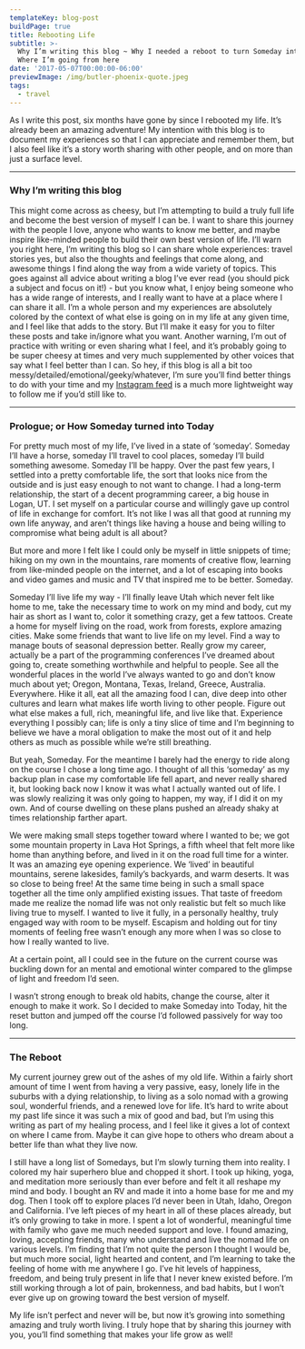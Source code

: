 ```yaml
---
templateKey: blog-post
buildPage: true
title: Rebooting Life
subtitle: >-
  Why I’m writing this blog ~ Why I needed a reboot to turn Someday into Today ~
  Where I’m going from here
date: '2017-05-07T00:00:00-06:00'
previewImage: /img/butler-phoenix-quote.jpeg
tags:
  - travel
---
```


<styled-image options="medium center" src="/img/butler-phoenix-quote.jpeg"></styled-image>

As I write this post, six months have gone by since I rebooted my life. It’s already been an amazing adventure! My intention with this blog is to document my experiences so that I can appreciate and remember them, but I also feel like it’s a story worth sharing with other people, and on more than just a surface level.  

<hr />

### Why I’m writing this blog
This might come across as cheesy, but I’m attempting to build a truly full life and become the best version of myself I can be. I want to share this journey with the people I love, anyone who wants to know me better, and maybe inspire like-minded people to build their own best version of life. I’ll warn you right here, I’m writing this blog so I can share whole experiences: travel stories yes, but also the thoughts and feelings that come along, and awesome things I find along the way from a wide variety of topics. This goes against all advice about writing a blog I’ve ever read (you should pick a subject and focus on it!) - but you know what, I enjoy being someone who has a wide range of interests, and I really want to have at a place where I can share it all. I’m a whole person and my experiences are absolutely colored by the context of what else is going on in my life at any given time, and I feel like that adds to the story.  But I’ll make it easy for you to filter these posts and take in/ignore what you want. Another warning, I’m out of practice with writing or even sharing what I feel, and it’s probably going to be super cheesy at times and very much supplemented by other voices that say what I feel better than I can. So hey, if this blog is all a bit too messy/detailed/emotional/geeky/whatever, I’m sure you’ll find better things to do with your time and my [Instagram feed](https://www.instagram.com/tami_evergreen/) is a much more lightweight way to follow me if you’d still like to.

<hr />

### Prologue; or How Someday turned into Today

For pretty much most of my life, I’ve lived in a state of ‘someday’. Someday I’ll have a horse, someday I’ll travel to cool places, someday I’ll build something awesome. Someday I’ll be happy. Over the past few years, I settled into a pretty comfortable life, the sort that looks nice from the outside and is just easy enough to not want to change. I had a long-term relationship, the start of a decent programming career, a big house in Logan, UT. I set myself on a particular course and willingly gave up control of life in exchange for comfort. It’s not like I was all that good at running my own life anyway, and aren’t things like having a house and being willing to compromise what being adult is all about?

But more and more I felt like I could only be myself in little snippets of time; hiking on my own in the mountains, rare moments of creative flow, learning from like-minded people on the internet, and a lot of escaping into books and video games and music and TV that inspired me to be better. Someday.

Someday I’ll live life my way - I’ll finally leave Utah which never felt like home to me, take the necessary time to work on my mind and body, cut my hair as short as I want to, color it something crazy, get a few tattoos. Create a home for myself living on the road, work from forests, explore amazing cities. Make some friends that want to live life on my level.  Find a way to manage bouts of seasonal depression better. Really grow my career, actually be a part of the programming conferences I’ve dreamed about going to, create something worthwhile and helpful to people. See all the wonderful places in the world I’ve always wanted to go and don’t know much about yet; Oregon, Montana, Texas, Ireland, Greece, Australia. Everywhere. Hike it all, eat all the amazing food I can, dive deep into other cultures and learn what makes life worth living to other people. Figure out what else makes a full, rich, meaningful life, and live like that. Experience everything I possibly can; life is only a tiny slice of time and I’m beginning to believe we have a moral obligation to make the most out of it and help others as much as possible while we’re still breathing.

But yeah, Someday. For the meantime I barely had the energy to ride along on the course I chose a long time ago. I thought of all this ‘someday’ as my backup plan in case my comfortable life fell apart, and never really shared it, but looking back now I know it was what I actually wanted out of life. I was slowly realizing it was only going to happen, my way, if I did it on my own. And of course dwelling on these plans pushed an already shaky at times relationship farther apart.

We were making small steps together toward where I wanted to be; we got some mountain property in Lava Hot Springs, a fifth wheel that felt more like home than anything before, and lived in it on the road full time for a winter. It was an amazing eye opening experience. We ‘lived’ in beautiful mountains, serene lakesides, family’s backyards, and warm deserts. It was so close to being free! At the same time being in such a small space together all the time only amplified existing issues. That taste of freedom made me realize the nomad life was not only realistic but felt so much like living true to myself.  I wanted to live it fully, in a personally healthy, truly engaged way with room to be myself.  Escapism and holding out for tiny moments of feeling free wasn’t enough any more when I was so close to how I really wanted to live.

<styled-image options="small right" src="/img/winter-is-coming.jpeg"></styled-image>

At a certain point, all I could see in the future on the current course was buckling down for an mental and emotional winter compared to the glimpse of light and freedom I’d seen.

<p class="clearfix"></p>

<styled-image options="small left" src="/img/miranda-car-crash.jpeg"></styled-image>

I wasn’t strong enough to break old habits, change the course, alter it enough to make it work. So I decided to make Someday into Today, hit the reset button and jumped off the course I’d followed passively for way too long.

<p class="clearfix"></p>
<hr />

<styled-image options="medium center" src="/img/bradbury-jump-quote.jpeg"></styled-image>

### The Reboot

My current journey grew out of the ashes of my old life.  Within a fairly short amount of time I went from having a very passive, easy, lonely life in the suburbs with a dying relationship, to living as a solo nomad with a growing soul, wonderful friends, and a renewed love for life. It’s hard to write about my past life since it was such a mix of good and bad, but I’m using this writing as part of my healing process, and I feel like it gives a lot of context on where I came from. Maybe it can give hope to others who dream about a better life than what they live now.

I still have a long list of Somedays, but I’m slowly turning them into reality. I colored my hair superhero blue and chopped it short. I took up hiking, yoga, and meditation more seriously than ever before and felt it all reshape my mind and body. I bought an RV and made it into a home base for me and my dog. Then I took off to explore places I’d never been in Utah, Idaho, Oregon and California. I’ve left pieces of my heart in all of these places already, but it’s only growing to take in more. I spent a lot of wonderful, meaningful time with family who gave me much needed support and love. I found amazing, loving, accepting friends, many who understand and live the nomad life on various levels. I’m finding that I’m not quite the person I thought I would be, but much more social, light hearted and content, and I’m learning to take the feeling of home with me anywhere I go. I’ve hit levels of happiness, freedom, and being truly present in life that I never knew existed before. I’m still working through a lot of pain, brokenness, and bad habits, but I won’t ever give up on growing toward the best version of myself.

My life isn’t perfect and never will be, but now it’s growing into something amazing and truly worth living. I truly hope that by sharing this journey with you, you’ll find something that makes your life grow as well!
